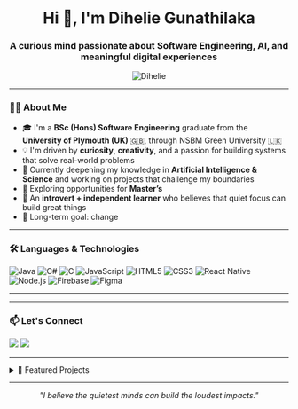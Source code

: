 <h1 align="center">Hi 👋, I'm Dihelie Gunathilaka</h1>
<h3 align="center">A curious mind passionate about Software Engineering, AI, and meaningful digital experiences</h3>

<p align="center">
  <img src="https://komarev.com/ghpvc/?username=Dihelie&label=Profile%20views&color=0e75b6&style=flat" alt="Dihelie" />
</p>

---

### 👩‍💻 About Me

- 🎓 I'm a **BSc (Hons) Software Engineering** graduate from the **University of Plymouth (UK)** 🇬🇧, through NSBM Green University 🇱🇰  
- 💡 I'm driven by **curiosity**, **creativity**, and a passion for building systems that solve real-world problems  
- 🤖 Currently deepening my knowledge in **Artificial Intelligence & Science** and working on projects that challenge my boundaries  
- 🌱 Exploring opportunities for **Master’s**   
- 🧠 An **introvert + independent learner** who believes that quiet focus can build great things  
- 🎯 Long-term goal: change

---

### 🛠️ Languages & Technologies

![Java](https://img.shields.io/badge/Java-ED8B00?style=flat&logo=java&logoColor=white)
![C#](https://img.shields.io/badge/C%23-239120?style=flat&logo=c-sharp&logoColor=white)
![C](https://img.shields.io/badge/C-00599C?style=flat&logo=c&logoColor=white)
![JavaScript](https://img.shields.io/badge/JavaScript-F7DF1E?style=flat&logo=javascript&logoColor=black)
![HTML5](https://img.shields.io/badge/HTML5-E34F26?style=flat&logo=html5&logoColor=white)
![CSS3](https://img.shields.io/badge/CSS3-1572B6?style=flat&logo=css3&logoColor=white)
![React Native](https://img.shields.io/badge/React_Native-20232A?style=flat&logo=react&logoColor=61DAFB)
![Node.js](https://img.shields.io/badge/Node.js-339933?style=flat&logo=node.js&logoColor=white)
![Firebase](https://img.shields.io/badge/Firebase-ffca28?style=flat&logo=firebase&logoColor=black)
![Figma](https://img.shields.io/badge/Figma-F24E1E?style=flat&logo=figma&logoColor=white)

---
<!--
---
### 📊 GitHub Stats

<p align="center">
  <img src="https://github-readme-stats.vercel.app/api?username=Dihelie&show_icons=true&theme=radical" alt="Dihelie's GitHub Stats" />
  <br/>
  <img src="https://github-readme-stats.vercel.app/api/top-langs/?username=Dihelie&layout=compact&theme=radical" alt="Top Languages" />
</p>

---

### 🏆 GitHub Trophies

<p align="center">
  <img src="https://github-profile-trophy.vercel.app/?username=Dihelie&theme=darkhub&margin-w=10&margin-h=10" alt="trophies" />
</p>
-->
---

### 📫 Let's Connect

<p>
  <a href="mailto:diheliegunathilaka@gmail.com"><img src="https://img.shields.io/badge/Email-D14836?style=flat&logo=gmail&logoColor=white" /></a>
  <a href="[https://linkedin.com/in/your-link](https://www.linkedin.com/in/diheliegunathilaka/)"><img src="https://img.shields.io/badge/LinkedIn-blue?style=flat&logo=linkedin&logoColor=white" /></a>
  <!-- Add more links if needed -->
</p>

---

<details>
  <summary>📁 Featured Projects</summary>

- 🚜 **RapidB's** – An agricultural platform connecting farmers, buyers & transporters
- 🩺 **CareNow** – A web application for a doctor-patient portal for appointment handling
- 🧠 **NN User Authentication Model** – A basic NN for user authentication using biometric data
- 📚 **EduLink** – A mobile application connecting students and teachers
- 🛍️ E-commerce Web Application
- 🍀 AI + Biology Concepts (Upcoming) – Exploring cross-domain innovation  

</details>

---

<p align="center">
  <i>"I believe the quietest minds can build the loudest impacts."</i>
</p>

